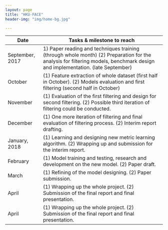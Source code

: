 ```yaml
---
layout: page
title: "HKU-FACE"
header-img: "img/home-bg.jpg"

---
```

| Date               | Tasks & milestone to reach
|--------------------|-----------------------------------------------------------------------------------------------------------------------------------------------------------------------------|
| September, 2017    | 1) Paper reading and techniques training (through whole month) (2) Preparation for the analysis for filtering models, benchmark design and implementation. (late September) |
| October            | (1) Feature extraction of whole dataset (first half in October). (2) Models evaluation and first filtering (second half in October)                                         |
| November           | (1) Evaluation of the first filtering and design for second filtering. (2) Possible third iteration of filtering could be conducted.                                        |
| December           | (1) One more iteration of filtering and final evaluation of filtering process. (2) Interim report drafting.                                                                 |
| January,      2018 | (1) Learning and designing new metric learning algorithm. (2) Wrapping up and submission for the interim report.                                                            |
| February           | (1) Model training and testing, research and development on the new model. (2) Paper draft.                                                                                 |
| March              | (1) Refining of the model designing. (2) Paper submission.                                                                                                                  |
| April              | (1) Wrapping up the whole project. (2) Submission of the final report and final presentation.                                                                               |
| April              | (1) Wrapping up the whole project. (2) Submission of the final report and final presentation.                                                                               |
